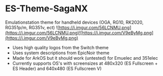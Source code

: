 # ES-Theme-SagaNX
Emulationstation theme for handheld devices (OGA, RG10, RK2020, RG351p/m, RG351v, ect)
![https://i.imgur.com/56LCNMU.png](https://i.imgur.com/56LCNMU.png)![https://i.imgur.com/V9eByMg.png](https://i.imgur.com/V9eByMg.png)
- Uses high quality logos from the Switch theme
- Uses system descriptions from EpicNoir theme
- Made for ArkOS but it should work (untested) for Emuelec and 351elec
- Currently supports OS's with screensizes at 480x320 (ES Fullscreen + ES Header) and 640x480 (ES Fullscreen V)
